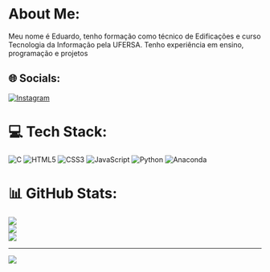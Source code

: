 # About Me:
Meu nome é Eduardo, tenho formação como técnico de Edificações e curso Tecnologia da Informação pela UFERSA. Tenho experiência em ensino, programação e projetos


## 🌐 Socials:
[![Instagram](https://img.shields.io/badge/Instagram-%23E4405F.svg?logo=Instagram&logoColor=white)](https://instagram.com/j.eduardoo_00) 

# 💻 Tech Stack:
![C](https://img.shields.io/badge/c-%2300599C.svg?style=for-the-badge&logo=c&logoColor=white) ![HTML5](https://img.shields.io/badge/html5-%23E34F26.svg?style=for-the-badge&logo=html5&logoColor=white) ![CSS3](https://img.shields.io/badge/css3-%231572B6.svg?style=for-the-badge&logo=css3&logoColor=white) ![JavaScript](https://img.shields.io/badge/javascript-%23323330.svg?style=for-the-badge&logo=javascript&logoColor=%23F7DF1E) ![Python](https://img.shields.io/badge/python-3670A0?style=for-the-badge&logo=python&logoColor=ffdd54) ![Anaconda](https://img.shields.io/badge/Anaconda-%2344A833.svg?style=for-the-badge&logo=anaconda&logoColor=white)
# 📊 GitHub Stats:
![](https://github-readme-stats.vercel.app/api?username=jeduardo-00&theme=holi&hide_border=false&include_all_commits=false&count_private=false)<br/>
![](https://nirzak-streak-stats.vercel.app/?user=jeduardo-00&theme=holi&hide_border=false)<br/>
![](https://github-readme-stats.vercel.app/api/top-langs/?username=jeduardo-00&theme=holi&hide_border=false&include_all_commits=false&count_private=false&layout=compact)

---
[![](https://visitcount.itsvg.in/api?id=jeduardo-00&icon=0&color=0)](https://visitcount.itsvg.in)

<!-- Proudly created with GPRM ( https://gprm.itsvg.in ) -->
